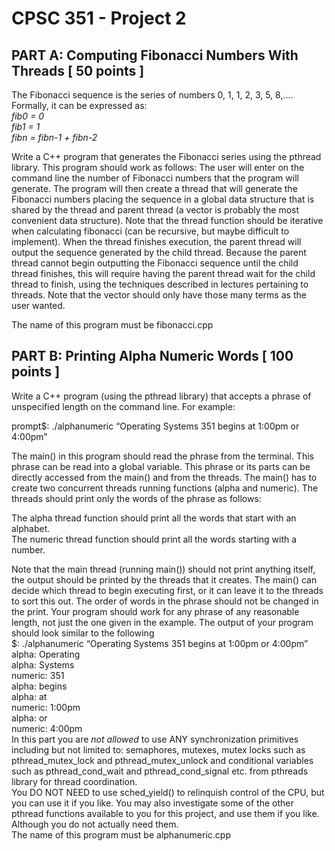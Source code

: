 # CPSC 351 - Project 2
## PART A: Computing Fibonacci Numbers With Threads [ 50 points ]  
  
The Fibonacci sequence is the series of numbers 0, 1, 1, 2, 3, 5, 8,....  Formally, it can be expressed as:  
*fib0 = 0  
fib1 = 1  
fibn = fibn-1 + fibn-2* 
  
Write a C++ program that generates the Fibonacci series using the pthread library. This program should work as follows: The user will enter on the command line the number of Fibonacci numbers that the program will generate. The program will then create a thread that will generate the Fibonacci numbers placing the sequence in a global data structure that is shared by the thread and parent thread (a vector is probably the most convenient data structure). Note that the thread function should be iterative when calculating fibonacci (can be recursive, but maybe difficult to implement). When the thread finishes execution, the parent thread will output the sequence generated by the child thread. Because the parent thread cannot begin outputting the Fibonacci sequence until the child thread finishes, this will require having the parent thread wait for the child thread to finish, using the techniques described in lectures pertaining to threads. Note that the vector should only have those many terms as the user wanted.  
  
The name of this program must be fibonacci.cpp  
  
## PART B: Printing Alpha Numeric Words [ 100 points ]  
  
Write a C++ program (using the pthread library) that accepts a phrase of unspecified length on the command line. For example: 
  
prompt$: ./alphanumeric “Operating Systems 351 begins at 1:00pm or 4:00pm”  
  
The main() in this program should read the phrase from the terminal. This phrase can be read into a global variable. This phrase or its parts can be directly accessed from the main() and from the threads. The main()  has to create two concurrent threads running functions (alpha and numeric). The threads should print only the words of the phrase as follows:   
  
The alpha thread function should print all the words that start with an alphabet.  
The numeric thread function should print all the words starting with a number.  
  
Note that the main thread (running main()) should not print anything itself, the output should be printed by the threads that it creates. The main() can decide which thread to begin executing first, or it can leave it to the threads to sort this out. The order of words in the phrase should not be changed in the print. Your program should work for any phrase of any reasonable length, not just the one given in the example. The output of your program should look similar to the following  
$: ./alphanumeric “Operating Systems 351 begins at 1:00pm or 4:00pm”  
alpha: Operating  
alpha: Systems  
numeric: 351  
alpha: begins  
alpha: at  
numeric: 1:00pm  
alpha: or  
numeric: 4:00pm  
In this part you are *not allowed* to use ANY synchronization primitives including but not limited to: semaphores, mutexes, mutex locks such as pthread_mutex_lock and pthread_mutex_unlock and conditional variables such as pthread_cond_wait and pthread_cond_signal etc. from pthreads library for thread coordination.  
You DO NOT NEED to use sched_yield() to relinquish control of the CPU, but you can use it if you like. You may also investigate some of the other pthread functions available to you for this project, and use them if you like. Although you do not actually need them.  
The name of this program must be alphanumeric.cpp  
